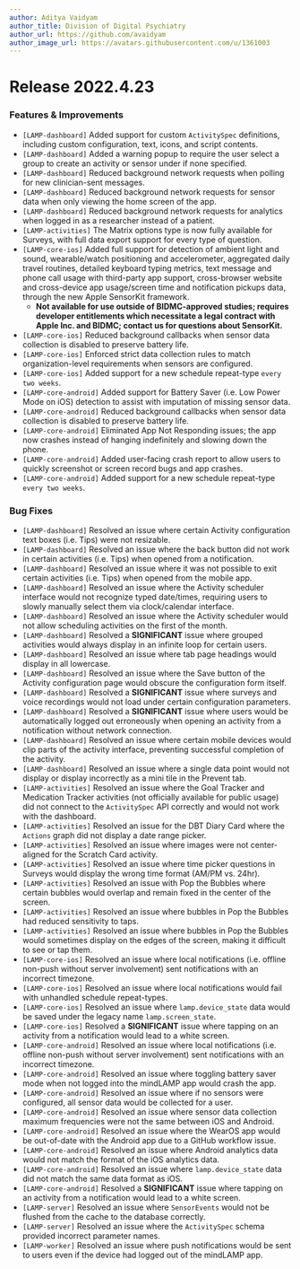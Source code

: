 ```yaml
---
author: Aditya Vaidyam
author_title: Division of Digital Psychiatry
author_url: https://github.com/avaidyam
author_image_url: https://avatars.githubusercontent.com/u/1361003
---
```


# Release 2022.4.23

### Features & Improvements
- `[LAMP-dashboard]` Added support for custom `ActivitySpec` definitions, including custom configuration, text, icons, and script contents. 
- `[LAMP-dashboard]` Added a warning popup to require the user select a group to create an activity or sensor under if none specified. 
- `[LAMP-dashboard]` Reduced background network requests when polling for new clinician-sent messages. 
- `[LAMP-dashboard]` Reduced background network requests for sensor data when only viewing the home screen of the app. 
- `[LAMP-dashboard]` Reduced background network requests for analytics when logged in as a researcher instead of a patient. 
- `[LAMP-activities]` The Matrix options type is now fully available for Surveys, with full data export support for every type of question.  
- `[LAMP-core-ios]` Added full support for detection of ambient light and sound, wearable/watch positioning and accelerometer, aggregated daily travel routines, detailed keyboard typing metrics, text message and phone call usage with third-party app support, cross-browser website and cross-device app usage/screen time and notification pickups data, through the new Apple SensorKit framework. 
    - **Not available for use outside of BIDMC-approved studies; requires developer entitlements which necessitate a legal contract with Apple Inc. and BIDMC; contact us for questions about SensorKit.**
- `[LAMP-core-ios]` Reduced background callbacks when sensor data collection is disabled to preserve battery life.
- `[LAMP-core-ios]` Enforced strict data collection rules to match organization-level requirements when sensors are configured. 
- `[LAMP-core-ios]` Added support for a new schedule repeat-type `every two weeks`.
- `[LAMP-core-android]` Added support for Battery Saver (i.e. Low Power Mode on iOS) detection to assist with imputation of missing sensor data.
- `[LAMP-core-android]` Reduced background callbacks when sensor data collection is disabled to preserve battery life.
- `[LAMP-core-android]` Eliminated App Not Responding issues; the app now crashes instead of hanging indefinitely and slowing down the phone.
- `[LAMP-core-android]` Added user-facing crash report to allow users to quickly screenshot or screen record bugs and app crashes. 
- `[LAMP-core-android]` Added support for a new schedule repeat-type `every two weeks`.

### Bug Fixes
- `[LAMP-dashboard]` Resolved an issue where certain Activity configuration text boxes (i.e. Tips) were not resizable.
- `[LAMP-dashboard]` Resolved an issue where the back button did not work in certain activities (i.e. Tips) when opened from a notification. 
- `[LAMP-dashboard]` Resolved an issue where it was not possible to exit certain activities (i.e. Tips) when opened from the mobile app. 
- `[LAMP-dashboard]` Resolved an issue where the Activity scheduler interface would not recognize typed date/times, requiring users to slowly manually select them via clock/calendar interface. 
- `[LAMP-dashboard]` Resolved an issue where the Activity scheduler would not allow scheduling activities on the first of the month. 
- `[LAMP-dashboard]` Resolved a **SIGNIFICANT** issue where grouped activities would always display in an infinite loop for certain users. 
- `[LAMP-dashboard]` Resolved an issue where tab page headings would display in all lowercase. 
- `[LAMP-dashboard]` Resolved an issue where the Save button of the Activity configuration page would obscure the configuration form itself. 
- `[LAMP-dashboard]` Resolved a **SIGNIFICANT** issue where surveys and voice recordings would not load under certain configuration parameters. 
- `[LAMP-dashboard]` Resolved a **SIGNIFICANT** issue where users would be automatically logged out erroneously when opening an activity from a notification without network connection. 
- `[LAMP-dashboard]` Resolved an issue where certain mobile devices would clip parts of the activity interface, preventing successful completion of the activity. 
- `[LAMP-dashboard]` Resolved an issue where a single data point would not display or display incorrectly as a mini tile in the Prevent tab. 
- `[LAMP-activities]` Resolved an issue where the Goal Tracker and Medication Tracker activities (not officially available for public usage) did not connect to the `ActivitySpec` API correctly and would not work with the dashboard.
- `[LAMP-activities]` Resolved an issue for the DBT Diary Card where the `Actions` graph did not display a date range picker. 
- `[LAMP-activities]` Resolved an issue where images were not center-aligned for the Scratch Card activity. 
- `[LAMP-activities]` Resolved an issue where time picker questions in Surveys would display the wrong time format (AM/PM vs. 24hr).
- `[LAMP-activities]` Resolved an issue with Pop the Bubbles where certain bubbles would overlap and remain fixed in the center of the screen. 
- `[LAMP-activities]` Resolved an issue where bubbles in Pop the Bubbles had reduced sensitivity to taps. 
- `[LAMP-activities]` Resolved an issue where bubbles in Pop the Bubbles would sometimes display on the edges of the screen, making it difficult to see or tap them. 
- `[LAMP-core-ios]` Resolved an issue where local notifications (i.e. offline non-push without server involvement) sent notifications with an incorrect timezone.
- `[LAMP-core-ios]` Resolved an issue where local notifications would fail with unhandled schedule repeat-types.
- `[LAMP-core-ios]` Resolved an issue where `lamp.device_state` data would be saved under the legacy name `lamp.screen_state`. 
- `[LAMP-core-ios]` Resolved a **SIGNIFICANT** issue where tapping on an activity from a notification would lead to a white screen.
- `[LAMP-core-android]` Resolved an issue where local notifications (i.e. offline non-push without server involvement) sent notifications with an incorrect timezone.
- `[LAMP-core-android]` Resolved an issue where toggling battery saver mode when not logged into the mindLAMP app would crash the app. 
- `[LAMP-core-android]` Resolved an issue where if no sensors were configured, all sensor data would be collected for a user. 
- `[LAMP-core-android]` Resolved an issue where sensor data collection maximum frequencies were not the same between iOS and Android. 
- `[LAMP-core-android]` Resolved an issue where the WearOS app would be out-of-date with the Android app due to a GitHub workflow issue. 
- `[LAMP-core-android]` Resolved an issue where Android analytics data would not match the format of the iOS analytics data. 
- `[LAMP-core-android]` Resolved an issue where `lamp.device_state` data did not match the same data format as iOS.
- `[LAMP-core-android]` Resolved a **SIGNIFICANT** issue where tapping on an activity from a notification would lead to a white screen. 
- `[LAMP-server]` Resolved an issue where `SensorEvents` would not be flushed from the cache to the database correctly. 
- `[LAMP-server]` Resolved an issue where the `ActivitySpec` schema provided incorrect parameter names. 
- `[LAMP-worker]` Resolved an issue where push notifications would be sent to users even if the device had logged out of the mindLAMP app. 
